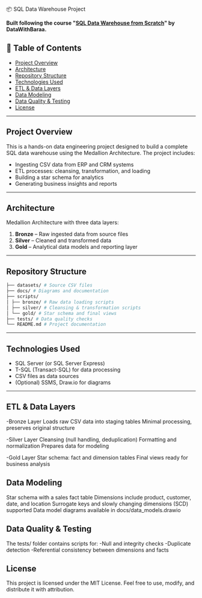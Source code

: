  📦 SQL Data Warehouse Project

**Built following the course "[SQL Data Warehouse from Scratch](https://www.youtube.com/watch?v=9GVqKuTVANE)" by DataWithBaraa.**

## 🧭 Table of Contents
- [Project Overview](#project-overview)
- [Architecture](#architecture)
- [Repository Structure](#repository-structure)
- [Technologies Used](#technologies-used)
- [ETL & Data Layers](#etl--data-layers)
- [Data Modeling](#data-modeling)
- [Data Quality & Testing](#data-quality--testing)
- [License](#license)

---

## Project Overview
This is a hands-on data engineering project designed to build a complete SQL data warehouse using the Medallion Architecture. The project includes:
- Ingesting CSV data from ERP and CRM systems
- ETL processes: cleansing, transformation, and loading
- Building a star schema for analytics
- Generating business insights and reports

---

## Architecture

Medallion Architecture with three data layers:
1. **Bronze** – Raw ingested data from source files  
2. **Silver** – Cleaned and transformed data  
3. **Gold** – Analytical data models and reporting layer  



---

## Repository Structure
```bash
├── datasets/ # Source CSV files
├── docs/ # Diagrams and documentation
├── scripts/
│ ├── bronze/ # Raw data loading scripts
│ ├── silver/ # Cleansing & transformation scripts
│ └── gold/ # Star schema and final views
├── tests/ # Data quality checks
└── README.md # Project documentation
```

---

## Technologies Used
- SQL Server (or SQL Server Express)
- T-SQL (Transact-SQL) for data processing
- CSV files as data sources
- (Optional) SSMS, Draw.io for diagrams

---
## ETL & Data Layers
-Bronze Layer
Loads raw CSV data into staging tables
Minimal processing, preserves original structure

-Silver Layer
Cleansing (null handling, deduplication)
Formatting and normalization
Prepares data for modeling

-Gold Layer
Star schema: fact and dimension tables
Final views ready for business analysis

## Data Modeling
Star schema with a sales fact table
Dimensions include product, customer, date, and location
Surrogate keys and slowly changing dimensions (SCD) supported
Data model diagrams available in docs/data_models.drawio

## Data Quality & Testing
  The tests/ folder contains scripts for:
-Null and integrity checks
-Duplicate detection
-Referential consistency between dimensions and facts

## License
This project is licensed under the MIT License.
Feel free to use, modify, and distribute it with attribution.

